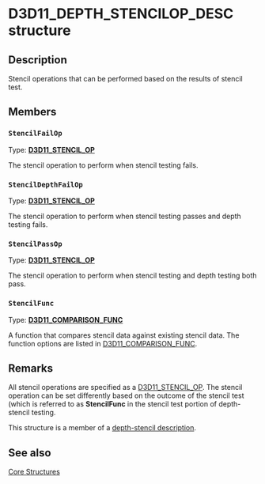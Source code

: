 # D3D11_DEPTH_STENCILOP_DESC structure

## Description

Stencil operations that can be performed based on the results of stencil test.

## Members

### `StencilFailOp`

Type: **[D3D11_STENCIL_OP](https://learn.microsoft.com/windows/desktop/api/d3d11/ne-d3d11-d3d11_stencil_op)**

The stencil operation to perform when stencil testing fails.

### `StencilDepthFailOp`

Type: **[D3D11_STENCIL_OP](https://learn.microsoft.com/windows/desktop/api/d3d11/ne-d3d11-d3d11_stencil_op)**

The stencil operation to perform when stencil testing passes and depth testing fails.

### `StencilPassOp`

Type: **[D3D11_STENCIL_OP](https://learn.microsoft.com/windows/desktop/api/d3d11/ne-d3d11-d3d11_stencil_op)**

The stencil operation to perform when stencil testing and depth testing both pass.

### `StencilFunc`

Type: **[D3D11_COMPARISON_FUNC](https://learn.microsoft.com/windows/desktop/api/d3d11/ne-d3d11-d3d11_comparison_func)**

A function that compares stencil data against existing stencil data. The function options are listed in [D3D11_COMPARISON_FUNC](https://learn.microsoft.com/windows/desktop/api/d3d11/ne-d3d11-d3d11_comparison_func).

## Remarks

All stencil operations are specified as a [D3D11_STENCIL_OP](https://learn.microsoft.com/windows/desktop/api/d3d11/ne-d3d11-d3d11_stencil_op). The stencil operation can be set differently based on the outcome of the stencil test (which is referred to as **StencilFunc** in the stencil test portion of depth-stencil testing.

This structure is a member of a [depth-stencil description](https://learn.microsoft.com/windows/desktop/api/d3d11/ns-d3d11-d3d11_depth_stencil_desc).

## See also

[Core Structures](https://learn.microsoft.com/windows/desktop/direct3d11/d3d11-graphics-reference-d3d11-core-structures)
